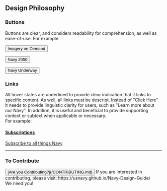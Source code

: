 ## Design Philosophy

### Buttons

Buttons are clear, and considers readability for comprehension, as well as ease-of-use.
For example:

<button class="button-example">Imagery on Demand</button>
	    
<button class="button-example-2">Navy 2050</button>

<button class="button-example-3">Navy Underway</button>

### Links

All hover states are underlined to provide clear indication that it links to specific content.  As well, all links must be descript.  Instead of "Click Here" it needs to provide linguistic clarity for users, such as "Learn more about our Navy".  In addition, it is useful and beneficial to provide supporting context or subtext when applicable or necessary.  
For example:

<a href="" class="link-example">
			<h4>Subscriptions</h4>
			<p>Subscribe to all things Navy</p>
		</a>



<hr>

### To Contribute<br>
<button id="contribute-guidance">
[Are you Contributing?](/CONTRIBUTING.md)
</button>  
<span class="contribute-comment">If you are interested in contributing, please visit: https://usnavy.github.io/Navy-Design-Guide/ <br>We need you!</span>
<br>
<br>

